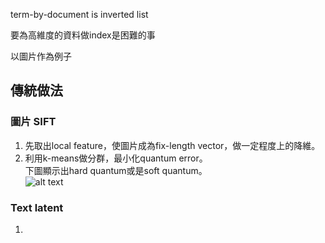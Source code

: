 term-by-document is inverted list</br>

要為高維度的資料做index是困難的事</br>

以圖片作為例子</br>


## 傳統做法
### 圖片 SIFT
1. 先取出local feature，使圖片成為fix-length vector，做一定程度上的降維。
2. 利用k-means做分群，最小化quantum error。</br>下圖顯示出hard quantum或是soft quantum。</br>![alt text](https://github.com/k123321141/paper_notes/blob/master/class/img1.png)

### Text latent
1. 
